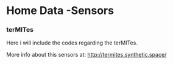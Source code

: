 # Home Data -Sensors
### terMITes ###

Here i will include the codes regarding the terMITes.

More info about this sensors at: http://termites.synthetic.space/

